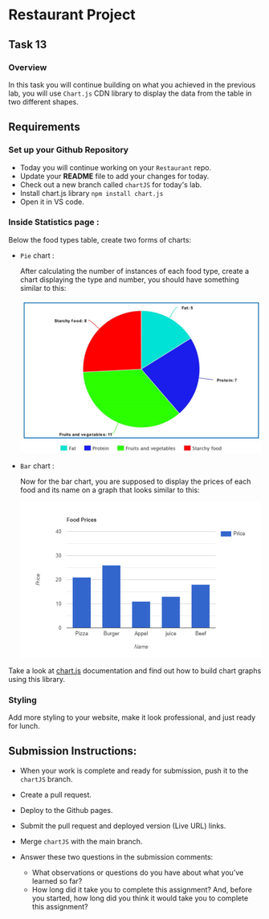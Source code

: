# Restaurant Project

## Task 13

### **Overview**

In this task you will continue building on what you achieved in the previous lab, you will use `Chart.js` CDN library to display the data from the table in two different shapes.

## **Requirements**

### **Set up your Github Repository**

- Today you will continue working on your `Restaurant` repo.
- Update your **README** file to add your changes for today.
- Check out a new branch called `chartJS` for today's lab.
- Install chart.js library `npm install chart.js`
- Open it in VS code.

### Inside **Statistics page** :

Below the food types table, create two forms of charts:

- `Pie` chart :

  After calculating the number of instances of each food type, create a chart displaying the type and number, you should have something similar to this:

  ![Card](./assets/pie-graph.png)

- `Bar` chart :

  Now for the bar chart, you are supposed to display the prices of each food and its name on a graph that looks similar to this:

  ![Card](./assets/bar-graph.png)

Take a look at [chart.js](https://www.chartjs.org/docs/latest/) documentation and find out how to build chart graphs using this library.

### **Styling**

Add more styling to your website, make it look professional, and just ready for lunch.

## Submission Instructions:

- When your work is complete and ready for submission, push it to the `chartJS` branch.
- Create a pull request.
- Deploy to the Github pages.
- Submit the pull request and deployed version (Live URL) links.
- Merge `chartJS` with the main branch.
- Answer these two questions in the submission comments:

  - What observations or questions do you have about what you’ve learned so far?
  - How long did it take you to complete this assignment? And, before you started, how long did you think it would take you to complete this assignment?
